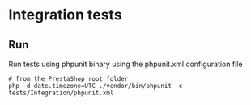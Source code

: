 Integration tests
=================

## Run

Run tests using phpunit binary using the phpunit.xml configuration file

```
# from the PrestaShop root folder
php -d date.timezone=UTC ./vendor/bin/phpunit -c tests/Integration/phpunit.xml
```
